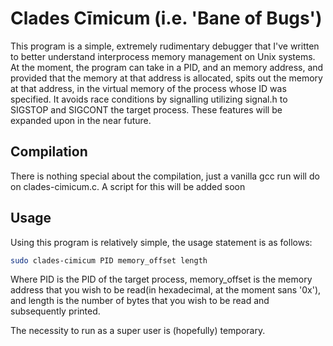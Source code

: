 # Clades Cīmicum (i.e. 'Bane of Bugs')
This program is a simple, extremely rudimentary debugger that I've written to better understand interprocess memory management on Unix systems.
At the moment, the program can take in a PID, and an memory address, and provided that the memory at that address is allocated, spits out the memory at that address, in the virtual memory of the process whose ID was specified. It avoids race conditions by signalling utilizing signal.h to SIGSTOP and SIGCONT the target process. These features will be expanded upon in the near future.

## Compilation
There is nothing special about the compilation, just a vanilla gcc run will do on clades-cimicum.c. A script for this will be added soon
## Usage
Using this program is relatively simple, the usage statement is as follows:
```sh
sudo clades-cimicum PID memory_offset length 
```
Where PID is the PID of the target process, memory_offset is the memory address that you wish to be read(in hexadecimal, at the moment sans '0x'), and length is the number of bytes that you wish to be read and subsequently printed. 

The necessity to run as a super user is (hopefully) temporary.


